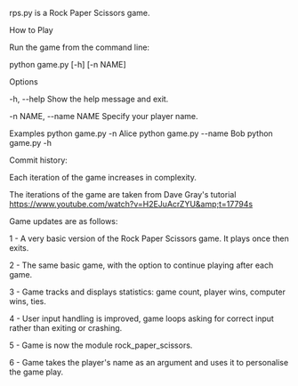 rps.py is a Rock Paper Scissors game. 

How to Play

Run the game from the command line:

python game.py [-h] [-n NAME]

Options

-h, --help
Show the help message and exit.

-n NAME, --name NAME
Specify your player name.

Examples
python game.py -n Alice
python game.py --name Bob
python game.py -h



Commit history:

Each iteration of the game increases in complexity. 

The iterations of the game are taken from Dave Gray's tutorial https://www.youtube.com/watch?v=H2EJuAcrZYU&amp;t=17794s


Game updates are as follows:

1 - A very basic version of the Rock Paper Scissors game. It plays once then exits.
 
2 - The same basic game, with the option to continue playing after each game.

3 - Game tracks and displays statistics: game count, player wins, computer wins, ties.

4 - User input handling is improved, game loops asking for correct input rather than exiting or crashing.

5 - Game is now the module rock_paper_scissors.

6 - Game takes the player's name as an argument and uses it to personalise the game play.
 
